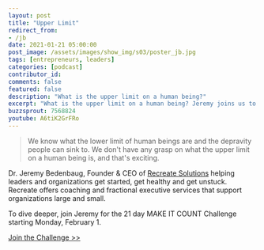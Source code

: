 ```yaml
---
layout: post
title: "Upper Limit"
redirect_from:
- /jb
date: 2021-01-21 05:00:00
post_image: /assets/images/show_img/s03/poster_jb.jpg
tags: [entrepreneurs, leaders]
categories: [podcast]
contributor_id: 
comments: false
featured: false
description: "What is the upper limit on a human being?"
excerpt: "What is the upper limit on a human being? Jeremy joins us to discuss this question and many others."
buzzsprout: 7568824
youtube: A6tiK2GrFRo
---
```

<blockquote>
We know what the lower limit of human beings are and the depravity people can sink to. We don't have any grasp on what the upper limit on a human being is, and that's exciting.
</blockquote>

<p>Dr. Jeremy Bedenbaug, Founder & CEO of <a href="https://www.recreate-solutions.com/" target="_blank">Recreate Solutions</a> helping leaders and organizations get started, get healthy and get unstuck. Recreate offers coaching and fractional executive services that support organizations large and small.</p>

<p>To dive deeper, join Jeremy for the 21 day MAKE IT COUNT Challenge starting Monday, February 1.</p>

<p class="mb-5 pb-5">
<a class="btn btn-secondary" href="http://bit.ly/make-it-count-challenge" target="_blank">Join the Challenge >></a>
</p>